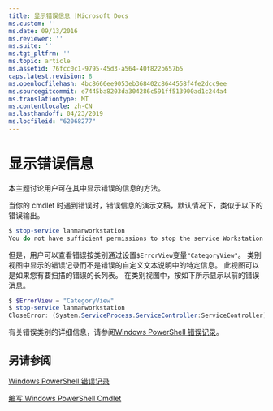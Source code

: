 ```yaml
---
title: 显示错误信息 |Microsoft Docs
ms.custom: ''
ms.date: 09/13/2016
ms.reviewer: ''
ms.suite: ''
ms.tgt_pltfrm: ''
ms.topic: article
ms.assetid: 76fcc0c1-9795-45d3-a564-40f822b657b5
caps.latest.revision: 8
ms.openlocfilehash: 4bc8666ee9053eb368402c8644558f4fe2dcc9ee
ms.sourcegitcommit: e7445ba8203da304286c591ff513900ad1c244a4
ms.translationtype: MT
ms.contentlocale: zh-CN
ms.lasthandoff: 04/23/2019
ms.locfileid: "62068277"
---
```

# <a name="displaying-error-information"></a>显示错误信息

本主题讨论用户可在其中显示错误的信息的方法。

当你的 cmdlet 时遇到错误时，错误信息的演示文稿，默认情况下，类似于以下的错误输出。

```powershell
$ stop-service lanmanworkstation
You do not have sufficient permissions to stop the service Workstation.
```

但是，用户可以查看错误按类别通过设置`$ErrorView`变量`"CategoryView"`。 类别视图中显示的错误记录而不是错误的自定义文本说明中的特定信息。 此视图可以是如果您有要扫描的错误的长列表。 在类别视图中，按如下所示显示以前的错误消息。

```powershell
$ $ErrorView = "CategoryView"
$ stop-service lanmanworkstation
CloseError: (System.ServiceProcess.ServiceController:ServiceController) [stop-service], ServiceCommandException
```

有关错误类别的详细信息，请参阅[Windows PowerShell 错误记录](./windows-powershell-error-records.md)。

## <a name="see-also"></a>另请参阅

[Windows PowerShell 错误记录](./windows-powershell-error-records.md)

[编写 Windows PowerShell Cmdlet](./writing-a-windows-powershell-cmdlet.md)
